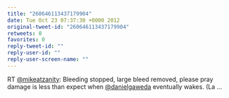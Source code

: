 ```yaml
---
title: "260646113437179904"
date: Tue Oct 23 07:37:30 +0000 2012
original-tweet-id: "260646113437179904"
retweets: 0
favorites: 0
reply-tweet-id: ""
reply-user-id: ""
reply-user-screen-name: ""
---
```

RT <a href="https://twitter.com/mikeatzanity">@mikeatzanity</a>: Bleeding stopped, large bleed removed, please pray damage is less than expect when <a href="https://twitter.com/danielgaweda">@danielgaweda</a> eventually wakes. (La ...
